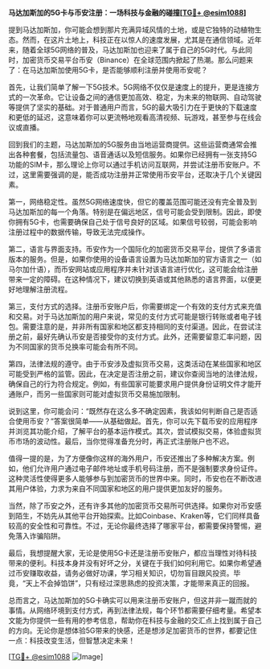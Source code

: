 **马达加斯加的5G卡与币安注册：一场科技与金融的碰撞[[TG💪+ @esim1088](https://t.me/s/esim1088)]**

提到马达加斯加，你可能会想到那片充满异域风情的土地，或是它独特的动植物生态。然而，在这片土地上，科技正在以惊人的速度发展，尤其是在通信领域。近年来，随着全球5G网络的普及，马达加斯加也迎来了属于自己的5G时代。与此同时，加密货币交易平台币安（Binance）在全球范围内掀起了热潮。那么问题来了：在马达加斯加使用5G卡，是否能够顺利注册并使用币安呢？

首先，让我们简单了解一下5G技术。5G网络不仅仅是速度上的提升，更是连接方式的一次革命。它让设备之间的通信更加高效、稳定，为未来的物联网、自动驾驶等提供了坚实的基础。对于普通用户而言，5G的最大吸引力在于更快的下载速度和更低的延迟，这意味着你可以更流畅地观看高清视频、玩游戏，甚至参与在线会议或直播。

回到我们的主题，马达加斯加的5G服务由当地运营商提供。这些运营商通常会推出各种套餐，包括流量包、语音通话以及短信服务。如果你已经拥有一张支持5G功能的SIM卡，那么理论上你可以通过手机访问互联网，并尝试注册币安账户。不过，这里需要强调的是，能否成功注册并正常使用币安平台，还取决于几个关键因素。

第一，网络稳定性。虽然5G网络速度快，但它的覆盖范围可能还没有完全普及到马达加斯加的每一个角落。特别是在偏远地区，信号可能会受到限制。因此，即使你拥有5G卡，也需要确保自己处于信号良好的区域。如果信号较弱，可能会影响注册过程中的数据传输，导致无法完成操作。

第二，语言与界面支持。币安作为一个国际化的加密货币交易平台，提供了多语言版本的服务。但是，如果你使用的设备语言设置为马达加斯加的官方语言之一（如马尔加什语），而币安网站或应用程序并未针对该语言进行优化，这可能会给注册带来一定的障碍。在这种情况下，建议切换到英语或其他熟悉的语言界面，以便更好地理解注册流程。

第三，支付方式的选择。注册币安账户后，你需要绑定一个有效的支付方式来充值和交易。对于马达加斯加的用户来说，常见的支付方式可能是银行转账或者电子钱包。需要注意的是，并非所有国家和地区都支持相同的支付渠道。因此，在尝试注册之前，最好先确认币安是否接受你的支付方式。此外，还需要留意汇率问题，因为不同国家的货币兑换率可能会有所不同。

第四，法律法规的遵守。由于币安涉及虚拟货币交易，这类活动在某些国家和地区可能受到严格的监管。因此，在决定是否注册之前，建议你查阅当地的法律法规，确保自己的行为符合规定。例如，有些国家可能要求用户提供身份证明文件才能开通账户，而另一些国家则可能对虚拟货币交易施加限制。

说到这里，你可能会问：“既然存在这么多不确定因素，我该如何判断自己是否适合使用币安？”答案很简单——从基础做起。首先，你可以先下载币安的应用程序并浏览其功能介绍，了解平台的基本运作模式。其次，尝试模拟交易，体验虚拟货币市场的波动性。最后，当你觉得准备充分时，再正式注册账户也不迟。

值得一提的是，为了方便像你这样的海外用户，币安还推出了多种解决方案。例如，他们允许用户通过电子邮件地址或手机号码注册，而不是强制要求身份证件。这种灵活性使得更多人能够参与到加密货币的世界中来。同时，币安也在不断改进其用户体验，力求为来自不同国家和地区的用户提供更加友好的服务。

当然，除了币安之外，还有许多其他的加密货币交易所可供选择。如果你对币安感到陌生，不妨先从其他平台开始探索。比如Coinbase、Kraken等，它们同样具备较高的安全性和可靠性。不过，无论你最终选择了哪家平台，都需要保持警惕，避免落入诈骗陷阱。

最后，我想提醒大家，无论是使用5G卡还是注册币安账户，都应当理性对待科技带来的便利。科技本身并没有好坏之分，关键在于我们如何利用它。如果你希望通过币安赚取收益，请务必做好功课，学习相关知识，切勿盲目跟风投资。毕竟，“天上不会掉馅饼”，只有经过深思熟虑的投资决策，才能带来真正的回报。

总而言之，马达加斯加的5G卡确实可以用来注册币安账户，但这并非一蹴而就的事情。从网络环境到支付方式，再到法律法规，每个环节都需要仔细考量。希望本文能为你提供一些有用的参考信息，帮助你在科技与金融的交汇点上找到属于自己的方向。无论你是想体验5G带来的快感，还是想涉足加密货币的世界，都要记住一点：科技改变生活，但智慧决定未来！

[[TG💪+ @esim1088](https://t.me/s/esim1088) ![Image](https://i.postimg.cc/4NQfJmqS/Snipaste-2025-05-13-00-14-12.png)]